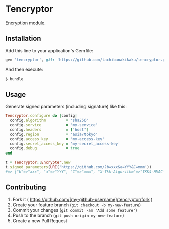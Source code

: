 # Tencryptor

Encryption module.

## Installation

Add this line to your application's Gemfile:

```ruby
gem 'tencryptor', git: 'https://github.com/tachibanakikaku/tencryptor.git'
```

And then execute:

```bash
$ bundle
```

## Usage

Generate signed parameters (including signature) like this:

```ruby
Tencryptor.configure do |config|
  config.algorithm         = 'sha256'
  config.service           = 'my-service'
  config.headers           = ['host']
  config.region            = 'asia/tokyo'
  config.access_key        = 'my-access-key'
  config.secret_access_key = 'my-secret_access-key'
  config.debug             = true
end

t = Tencryptor::Encrypter.new
t.signed_parameters(URI('https://github.com/?b=xxx&a=YYY&C=mmm'))
#=> {"b"=>"xxx", "a"=>"YYY", "C"=>"mmm", "X-Tkk-Algorithm"=>"TKK4-HMAC-SHA256", "X-Tkk-Credential"=>"my-access-key/20141126/asia/tokyo/my-service/tkk4_request", "X-Tkk-Date"=>"2014-11-27T02:22:10+09:00", "X-Tkk-Expires"=>86400, "X-Tkk-SignedHeaders"=>"host", "X-Tkk-Signature"=>"e6f8c0f17f534bf3957d3d1224ef63776920b8194279ad4110aedcf54ff164d7"}
```

## Contributing

1. Fork it ( https://github.com/[my-github-username]/tencryptor/fork )
2. Create your feature branch (`git checkout -b my-new-feature`)
3. Commit your changes (`git commit -am 'Add some feature'`)
4. Push to the branch (`git push origin my-new-feature`)
5. Create a new Pull Request
